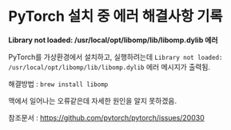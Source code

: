 # PyTorch 설치 중 에러 해결사항 기록

**Library not loaded: /usr/local/opt/libomp/lib/libomp.dylib 에러**

PyTorch를 가상환경에서 설치하고, 실행하려는데 `Library not loaded: /usr/local/opt/libomp/lib/libomp.dylib` 에러 메시지가 출력됨.

해결방법 : `brew install libomp`

맥에서 일어나는 오류같은데 자세한 원인을 알지 못하겠음.

참조문서 : https://github.com/pytorch/pytorch/issues/20030




